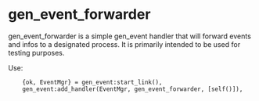gen_event_forwarder
===================

gen_event_forwarder is a simple gen_event handler that will forward events and infos to a designated process. It is primarily intended to be used for testing purposes.

Use:

        {ok, EventMgr} = gen_event:start_link(),
        gen_event:add_handler(EventMgr, gen_event_forwarder, [self()]),
